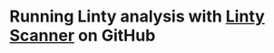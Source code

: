 # Running Linty analysis with [Linty Scanner](https://hub.docker.com/r/lintyservices/linty-scanner) on GitHub
